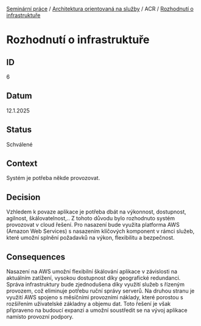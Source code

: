 [Seminární práce](../README.md) / [Architektura orientovaná na služby](README.md) / ACR / [Rozhodnutí o infrastruktuře](README.md)

# Rozhodnutí o infrastruktuře

## ID
6

## Datum
12.1.2025

## Status
Schválené

## Context
Systém je potřeba někde provozovat.

## Decision
Vzhledem k povaze aplikace je potřeba dbát na výkonnost, dostupnost, agilnost, škálovatelnost,.. Z tohoto důvodu bylo rozhodnuto systém provozovat v cloud řešení.
Pro nasazení bude využita platforma AWS (Amazon Web Services) s nasazením klíčových komponent v rámci služeb, které umožní splnění požadavků na výkon, flexibilitu a bezpečnost.

## Consequences
Nasazení na AWS umožní flexibilní škálování aplikace v závislosti na aktuálním zatížení, vysokou dostupnost díky geografické redundanci. Správa infrastruktury bude zjednodušena díky využití služeb s řízeným provozem, což eliminuje potřebu ruční správy serverů. Na druhou stranu je využití AWS spojeno s měsíčními provozními náklady, které porostou s rozšířením uživatelské základny a objemu dat. Toto řešení je však připraveno na budoucí expanzi a umožní soustředit se na vývoj aplikace namísto provozní podpory.
